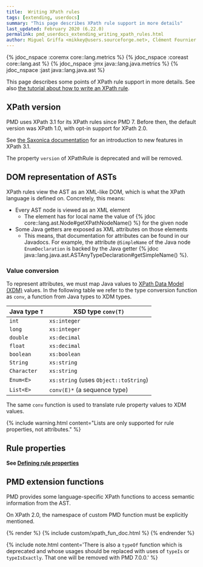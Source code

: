 ```yaml
---
title:  Writing XPath rules
tags: [extending, userdocs]
summary: "This page describes XPath rule support in more details"
last_updated: February 2020 (6.22.0)
permalink: pmd_userdocs_extending_writing_xpath_rules.html
author: Miguel Griffa <mikkey@users.sourceforge.net>, Clément Fournier <clement.fournier76@gmail.com>
---
```



{% jdoc_nspace :coremx core::lang.metrics %}
{% jdoc_nspace :coreast core::lang.ast %}
{% jdoc_nspace :jmx java::lang.java.metrics %}
{% jdoc_nspace :jast java::lang.java.ast %}


This page describes some points of XPath rule support in more details. See
also [the tutorial about how to write an XPath rule](pmd_userdocs_extending_your_first_rule.html).

<!-- Later we can document the specific subset of XPath features our wrappers support -->

## XPath version

PMD uses XPath 3.1 for its XPath rules since PMD 7. Before then, the default version was XPath 1.0, with opt-in support for XPath 2.0.

See [the Saxonica documentation](https://www.saxonica.com/html/documentation/expressions/xpath31new.html) for an introduction to new features in XPath 3.1.

The property `version` of XPathRule is deprecated and will be removed.


## DOM representation of ASTs

XPath rules view the AST as an XML-like DOM, which is what the XPath language is
defined on. Concretely, this means:
* Every AST node is viewed as an XML element
  * The element has for local name the value of {% jdoc core::lang.ast.Node#getXPathNodeName() %}
  for the given node
* Some Java getters are exposed as XML attributes on those elements
  * This means, that documentation for attributes can be found in our Javadocs. For
  example, the attribute `@SimpleName` of the Java node `EnumDeclaration` is backed
  by the Java getter {% jdoc java::lang.java.ast.ASTAnyTypeDeclaration#getSimpleName() %}.

### Value conversion

To represent attributes, we must map Java values to [XPath Data Model (XDM)](https://www.w3.org/TR/xpath-datamodel/) values. In the following table we refer to the type conversion function as `conv`, a function from Java types to XDM types.

| Java type `T` | XSD type `conv(T)`                    |
|---------------|---------------------------------------|
| `int`         | `xs:integer`                          |
| `long`        | `xs:integer`                          |
| `double`      | `xs:decimal`                          |
| `float`       | `xs:decimal`                          |
| `boolean`     | `xs:boolean`                          |
| `String`      | `xs:string`                           |
| `Character`   | `xs:string`                           |
| `Enum<E>`     | `xs:string` (uses `Object::toString`) |
| `List<E>`     | `conv(E)*` (a sequence type)          |

The same `conv` function is used to translate rule property values to XDM values.

{% include warning.html content="Lists are only supported for rule properties, not attributes." %}




## Rule properties

**See [Defining rule properties](pmd_userdocs_extending_defining_properties.html#for-xpath-rules)**


## PMD extension functions

PMD provides some language-specific XPath functions to access semantic
information from the AST.

On XPath 2.0, the namespace of custom PMD function must be explicitly mentioned.

{% render %}
{% include custom/xpath_fun_doc.html %}
{% endrender %}

{% include note.html content='There is also a `typeOf` function which is
deprecated and whose usages should be replaced with uses of `typeIs` or
`typeIsExactly`. That one will be removed with PMD 7.0.0.' %}


